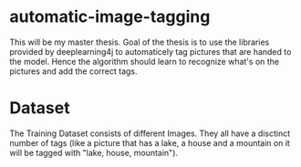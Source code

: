 # automatic-image-tagging

This will be my master thesis. Goal of the thesis is to use the libraries provided by deeplearning4j to automaticely tag pictures that are handed to the model. Hence the algorithm should learn to recognize what's on the pictures and add the correct tags.

# Dataset

The Training Dataset consists of different Images. They all have a disctinct number of tags (like a picture that has a lake, a house and a mountain on it will be tagged with "lake, house, mountain"). 

